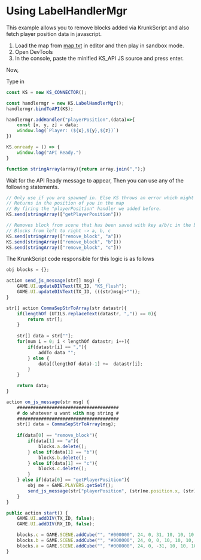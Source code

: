 # Using LabelHandlerMgr

This example allows you to remove blocks added via KrunkScript and also fetch player position data in javascript.

1. Load the map from [map.txt](./map.txt) in editor and then play in sandbox mode.
2. Open DevTools
3. In the console, paste the minified KS_API JS source and press enter.

Now,

Type in 

```js
const KS = new KS_CONNECTOR();

const handlermgr = new KS.LabelHandlerMgr();
handlermgr.bindToAPI(KS);

handlermgr.addHandler("playerPosition",(data)=>{
    const [x, y, z] = data;
    window.log(`Player: (${x},${y},${z})`) 
})

KS.onready = () => { 
    window.log("API Ready.") 
}

function stringArray(array){return array.join(",");}
```

Wait for the API Ready message to appear,
Then you can use any of the following statements.

```js
// Only use if you are spawned in. Else KS throws an error which might scare you 
// Returns in the position of you in the map
// By firing the "playerPosition" handler we added before.
KS.send(stringArray(["getPlayerPosition"]))

// Removes block from scene that has been saved with key a/b/c in the blocks obj in KS.
// Blocks from left to right -> a, b, c
KS.send(stringArray(["remove_block", "a"]))
KS.send(stringArray(["remove_block", "b"]))
KS.send(stringArray(["remove_block", "c"]))
```

The KrunkScript code responsible for this logic is as follows
```js
obj blocks = {};

action send_js_message(str[] msg) {
    GAME.UI.updateDIVText(TX_ID, "KS_flush");
    GAME.UI.updateDIVText(TX_ID, (((str)msg)+""));
}

str[] action CommaSepStrToArray(str datastr){
    if(lengthOf (UTILS.replaceText(datastr, ",")) == 0){
        return str[];
    }
    
    str[] data = str[""];
    for(num i = 0; i < lengthOf datastr; i++){
        if(datastr[i] == ","){
            addTo data "";
        } else {
            data[(lengthOf data)-1] +=  datastr[i];
        }
    }

    return data;
}

action on_js_message(str msg) {
    ######################################
    # do whatever u want with msg string #
    ######################################
    str[] data = CommaSepStrToArray(msg);
        
    if(data[0] == "remove_block"){
        if(data[1] == "a"){
            blocks.a.delete();
        } else if(data[1] == "b"){
            blocks.b.delete();
        } else if(data[1] == "c"){
            blocks.c.delete();
        }
    } else if(data[0] == "getPlayerPosition"){
        obj me = GAME.PLAYERS.getSelf();
        send_js_message(str["playerPosition", (str)me.position.x, (str)me.position.y, (str)me.position.z]);
    }
}

public action start() {
    GAME.UI.addDIV(TX_ID, false);
    GAME.UI.addDIV(RX_ID, false);

    blocks.c = GAME.SCENE.addCube("", "#000000", 24, 0, 31, 10, 10, 10, {});
    blocks.b = GAME.SCENE.addCube("", "#000000", 24, 0, 0, 10, 10, 10, {});
    blocks.a = GAME.SCENE.addCube("", "#000000", 24, 0, -31, 10, 10, 10, {});
}
```